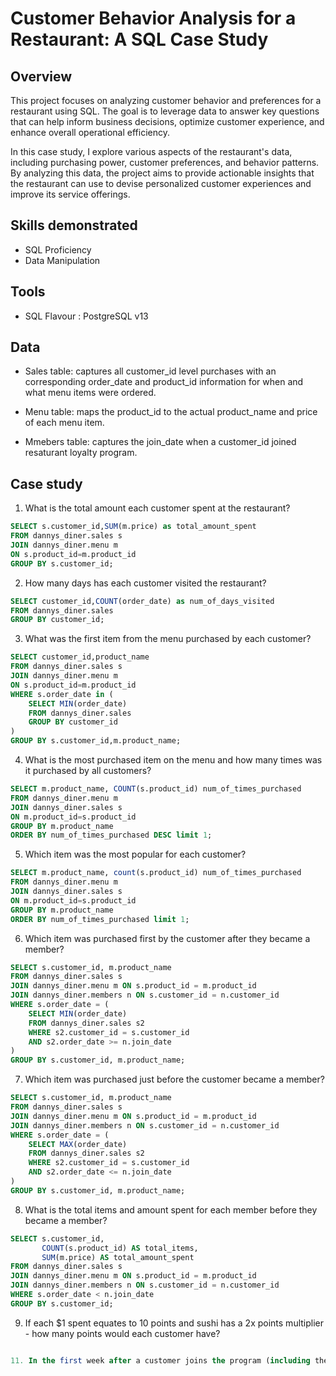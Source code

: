 # Customer Behavior Analysis for a Restaurant: A SQL Case Study

## Overview

This project focuses on analyzing customer behavior and preferences for a restaurant using SQL. The goal is to leverage data to answer key questions that can help inform business decisions, optimize customer experience, and enhance overall operational efficiency.

In this case study, I explore various aspects of the restaurant's data, including purchasing power, customer preferences, and behavior patterns. By analyzing this data, the project aims to provide actionable insights that the restaurant can use to devise personalized customer experiences and improve its service offerings.

## Skills demonstrated

- SQL Proficiency
- Data Manipulation

## Tools

- SQL Flavour : PostgreSQL v13

## Data 

- Sales table: captures all customer_id level purchases with an corresponding order_date and product_id information for when and what menu items were ordered.
  
- Menu table: maps the product_id to the actual product_name and price of each menu item.
  
- Mmebers table: captures the join_date when a customer_id joined resaturant loyalty program.

## Case study 

1. What is the total amount each customer spent at the restaurant?
  ```sql
SELECT s.customer_id,SUM(m.price) as total_amount_spent
FROM dannys_diner.sales s 
JOIN dannys_diner.menu m
ON s.product_id=m.product_id
GROUP BY s.customer_id;
```
2. How many days has each customer visited the restaurant?
  ```sql
SELECT customer_id,COUNT(order_date) as num_of_days_visited
FROM dannys_diner.sales
GROUP BY customer_id;
```
3. What was the first item from the menu purchased by each customer?
 ```sql
SELECT customer_id,product_name
FROM dannys_diner.sales s 
JOIN dannys_diner.menu m
ON s.product_id=m.product_id
WHERE s.order_date in (
     SELECT MIN(order_date)
     FROM dannys_diner.sales
     GROUP BY customer_id
)
GROUP BY s.customer_id,m.product_name;
   ```
4. What is the most purchased item on the menu and how many times was it purchased by all customers?
```sql
SELECT m.product_name, COUNT(s.product_id) num_of_times_purchased
FROM dannys_diner.menu m
JOIN dannys_diner.sales s
ON m.product_id=s.product_id
GROUP BY m.product_name
ORDER BY num_of_times_purchased DESC limit 1;
```
5. Which item was the most popular for each customer?
```sql
SELECT m.product_name, count(s.product_id) num_of_times_purchased
FROM dannys_diner.menu m
JOIN dannys_diner.sales s
ON m.product_id=s.product_id
GROUP BY m.product_name
ORDER BY num_of_times_purchased limit 1;
```
6. Which item was purchased first by the customer after they became a member?
```sql
SELECT s.customer_id, m.product_name
FROM dannys_diner.sales s
JOIN dannys_diner.menu m ON s.product_id = m.product_id
JOIN dannys_diner.members n ON s.customer_id = n.customer_id
WHERE s.order_date = (
    SELECT MIN(order_date)
    FROM dannys_diner.sales s2
    WHERE s2.customer_id = s.customer_id
    AND s2.order_date >= n.join_date
)
GROUP BY s.customer_id, m.product_name;
```
7. Which item was purchased just before the customer became a member?
```sql
SELECT s.customer_id, m.product_name
FROM dannys_diner.sales s
JOIN dannys_diner.menu m ON s.product_id = m.product_id
JOIN dannys_diner.members n ON s.customer_id = n.customer_id
WHERE s.order_date = (
    SELECT MAX(order_date)
    FROM dannys_diner.sales s2
    WHERE s2.customer_id = s.customer_id
    AND s2.order_date <= n.join_date
)
GROUP BY s.customer_id, m.product_name;
```
8. What is the total items and amount spent for each member before they became a member?
```sql
SELECT s.customer_id,
       COUNT(s.product_id) AS total_items,
       SUM(m.price) AS total_amount_spent
FROM dannys_diner.sales s
JOIN dannys_diner.menu m ON s.product_id = m.product_id
JOIN dannys_diner.members n ON s.customer_id = n.customer_id
WHERE s.order_date < n.join_date
GROUP BY s.customer_id;
```
9. If each $1 spent equates to 10 points and sushi has a 2x points multiplier - how many points would each customer have?
```sql

11. In the first week after a customer joins the program (including their join date) they earn 2x points on all items, not just sushi - how many points do customer A and B have at the end of January?


